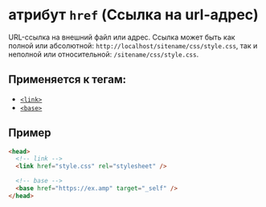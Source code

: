 # атрибут `href` (Ссылка на url-адрес)

URL-ссылка на внешний файл или адрес. Ссылка может быть как полной или абсолютной: `http://localhost/sitename/css/style.css`, так и неполной или относительной: `/sitename/css/style.css`.

## Применяется к тегам:

- [`<link>`](<../TAGS HEAD/link (ВНЕШНИЙ ФАЙЛ).md>)
- [`<base>`](<../TAGS HEAD/base (ОСНОВНОЙ URL-АДРЕС).md>)

## Пример

```html
<head>
  <!-- link -->
  <link href="style.css" rel="stylesheet" />

  <!-- base -->
  <base href="https://ex.amp" target="_self" />
</head>
```
